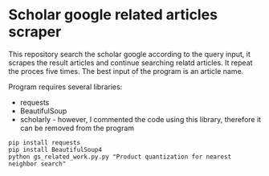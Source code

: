 # Scholar google related articles scraper

This repository search the scholar google according to the query input, it scrapes the result articles and continue searching relatd articles. It repeat the proces five times. The best input of the program is an article name. 

Program requires several libraries:
- requests
- BeautifulSoup
- scholarly - however, I commented the code using this library, therefore it can be removed from the program

```pyton
pip install requests
pip install BeautifulSoup4
python gs_related_work.py.py "Product quantization for nearest neighbor search"
```

